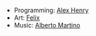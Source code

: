 - Programming: [Alex Henry](https://github.com/tukkek)
- Art: [Felix](https://github.com/AKindOfFelix)
- Music: [Alberto Martino](https://www.albertomartino.com/)
